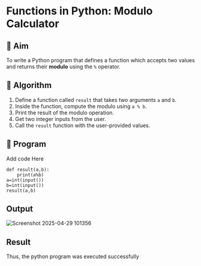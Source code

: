 # Functions in Python: Modulo Calculator

## 🎯 Aim
To write a Python program that defines a function which accepts two values and returns their **modulo** using the `%` operator.

## 🧠 Algorithm
1. Define a function called `result` that takes two arguments `a` and `b`.
2. Inside the function, compute the modulo using `a % b`.
3. Print the result of the modulo operation.
4. Get two integer inputs from the user.
5. Call the `result` function with the user-provided values.

## 🧾 Program
Add code Here
```
def result(a,b):
    print(a%b)
a=int(input())
b=int(input())
result(a,b)
```
## Output
![Screenshot 2025-04-29 101356](https://github.com/user-attachments/assets/c3850aee-eaf3-41bc-86bd-cdd8422281f4)

## Result
Thus, the python program was executed successfully
